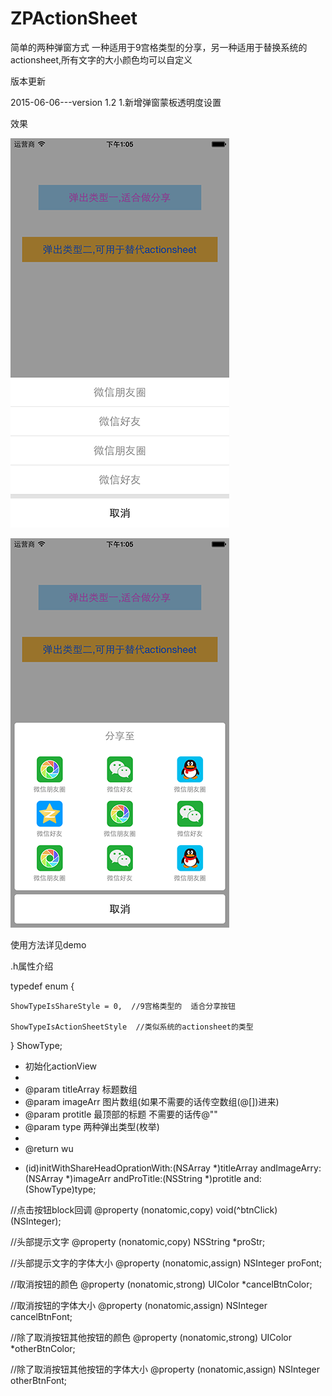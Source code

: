 # ZPActionSheet
简单的两种弹窗方式 一种适用于9宫格类型的分享，另一种适用于替换系统的actionsheet,所有文字的大小颜色均可以自定义

版本更新

2015-06-06---version 1.2
1.新增弹窗蒙板透明度设置

效果

 ![image](https://github.com/GeekZP/ZPActionSheet/blob/master/1.png)
 
 ![image](https://github.com/GeekZP/ZPActionSheet/blob/master/2.png)


使用方法详见demo


.h属性介绍

typedef enum {

    ShowTypeIsShareStyle = 0,  //9宫格类型的  适合分享按钮
    
    ShowTypeIsActionSheetStyle  //类似系统的actionsheet的类型
    
} ShowType;



 *  初始化actionView
 *
 *  @param titleArray 标题数组
 *  @param imageArr   图片数组(如果不需要的话传空数组(@[])进来)
 *  @param protitle   最顶部的标题  不需要的话传@""
 *  @param type       两种弹出类型(枚举)
 *
 *  @return wu
 

- (id)initWithShareHeadOprationWith:(NSArray *)titleArray andImageArry:(NSArray *)imageArr andProTitle:(NSString *)protitle and:(ShowType)type;


//点击按钮block回调
@property (nonatomic,copy) void(^btnClick)(NSInteger);

//头部提示文字
@property (nonatomic,copy) NSString *proStr;

//头部提示文字的字体大小
@property (nonatomic,assign) NSInteger proFont;

//取消按钮的颜色
@property (nonatomic,strong) UIColor *cancelBtnColor;

//取消按钮的字体大小
@property (nonatomic,assign) NSInteger cancelBtnFont;

//除了取消按钮其他按钮的颜色
@property (nonatomic,strong) UIColor *otherBtnColor;

//除了取消按钮其他按钮的字体大小
@property (nonatomic,assign) NSInteger otherBtnFont;
